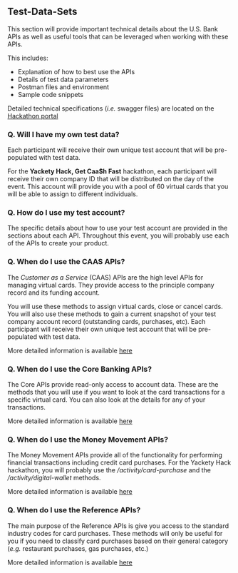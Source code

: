 ## Test-Data-Sets

This section will provide important technical details about the U.S. Bank APIs as well as useful tools that can be leveraged when working with these APIs.

This includes:
 - Explanation of how to best use the APIs
 - Details of test data parameters
 - Postman files and environment
 - Sample code snippets

Detailed technical specifications (*i.e.* swagger files) are located on the [Hackathon portal](https://hacktotrack-innovation.usbank.com/)

### Q. Will I have my own test data?
Each participant will receive their own unique test account that will be pre-populated with test data.

For the **Yackety Hack, Get Caa$h Fast** hackathon, each participant will receive their own company ID that will be distributed on the day of the event. This account will provide you with a pool of 60 virtual cards that you will be able to assign to different individuals.

### Q. How do I use my test account?
The specific details about how to use your test account are provided in the sections about each API. Throughout this event, you will probably use each of the APIs to create your product.

### Q. When do I use the CAAS APIs?
The *Customer as a Service* (CAAS) APIs are the high level APIs for managing virtual cards. They provide access to the principle company record and its funding account.

You will use these methods to assign virtual cards, close or cancel cards. You will also use these methods to gain a current snapshot of your test company account record (outstanding cards, purchases, etc).
Each participant will receive their own unique test account that will be pre-populated with test data.

More detailed information is available [here](https://github.com/usbank/Test-Data-Sets/blob/master/CAAS.md)

### Q. When do I use the Core Banking APIs?
The Core APIs provide read-only access to account data. These are the methods that you will use if you want to look at the card transactions for a specific virtual card. You can also look at the details for any of your transactions.

More detailed information is available [here](https://github.com/usbank/Test-Data-Sets/blob/master/Core-Banking.md)

### Q. When do I use the Money Movement APIs?
The Money Movement APIs provide all of the functionality for performing financial transactions including credit card purchases. For the Yackety Hack hackathon, you will probably use the */activity/card-purchase* and the */activity/digital-wallet* methods.

More detailed information is available [here](https://github.com/usbank/Test-Data-Sets/blob/master/Money-Movement.md)

### Q. When do I use the Reference APIs?
The main purpose of the Reference APIs is give you access to the standard industry codes for card purchases. These methods will only be useful for you if you need to classify card purchases based on their general category (*e.g.* restaurant purchases, gas purchases, etc.)

More detailed information is available [here](https://github.com/usbank/Test-Data-Sets/blob/master/Reference.md)
